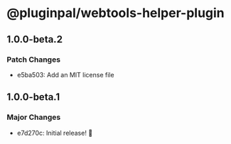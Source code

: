 # @pluginpal/webtools-helper-plugin

## 1.0.0-beta.2

### Patch Changes

- e5ba503: Add an MIT license file

## 1.0.0-beta.1

### Major Changes

- e7d270c: Initial release! :tada:
